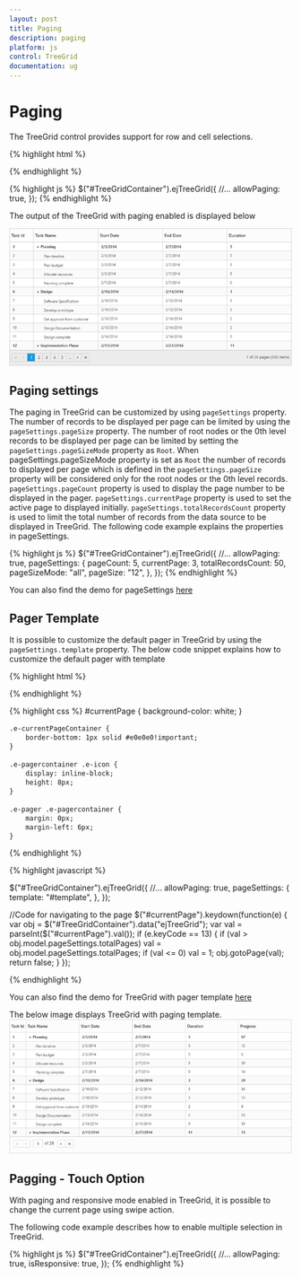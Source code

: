 ```yaml
---
layout: post
title: Paging
description: paging
platform: js
control: TreeGrid
documentation: ug
---
```


# Paging

The TreeGrid control provides support for row and cell selections. 

{% highlight html %}
<div id="TreeGridContainer"/>
{% endhighlight %}

{% highlight js %}
$("#TreeGridContainer").ejTreeGrid({
    //...
    allowPaging: true,
});
{% endhighlight %}

The output of the TreeGrid with paging enabled is displayed below

![](/js/TreeGrid/Paging_images/Paging_img1.png)

## Paging settings

The paging in TreeGrid can be customized by using `pageSettings` property.
The number of records to be displayed per page can be limited by using the `pageSettings.pageSize` property. 
The number of root nodes or the 0th level records to be displayed per page can be limited by setting the `pageSettings.pageSizeMode` property as `Root`. When pageSettings.pageSizeMode property is set as `Root` the number of records to displayed per page which is defined in the `pageSettings.pageSize` property will be considered only for the root nodes or the 0th level records.
`pageSettings.pageCount` property is used to display the page number to be displayed in the pager.
`pageSettings.currentPage` property is used to set the active page to displayed initially.
`pageSettings.totalRecordsCount` property is used to limit the total number of records from the data source to be displayed in TreeGrid.
 The following code example explains the properties in pageSettings. 

{% highlight js %}
$("#TreeGridContainer").ejTreeGrid({
    //...
    allowPaging: true,
    pageSettings: {
        pageCount: 5,
        currentPage: 3,
        totalRecordsCount: 50,
        pageSizeMode: "all",
        pageSize: "12",
    },
});
{% endhighlight %}

You can also find the demo for pageSettings [here](http://js.syncfusion.com/demos/web/#!/bootstrap/treegrid/paging/pagingapi)

## Pager Template

It is possible to customize the default pager in TreeGrid by using the `pageSettings.template` property.
The below code snippet explains how to customize the default pager with template

{% highlight html %}
<script type="text/x-jsrender" id="template">
    <div class="e-pagercontainer">
        <div class="e-first e-icon e-mediaback e-firstpagedisabled e-disable" title="Go to first page"></div>
        <div class="e-prev e-icon e-arrowheadleft-2x e-prevpagedisabled e-disable" style="border-right:none" title="Go to previous page"></div>
    </div>
    <div class="e-pagercontainer e-currentPageContainer" style="border-radius:0px">
        <input id="currentPage" class="e-pagercontainer" type="text" style="text-align:center; margin:0px;border:none;width:32px;height:23px" />
    </div>
    <div id="totalPages" class="e-pagercontainer" style="margin-left: 2px;margin-bottom:5px;border: none; ">
        <span></span>
    </div>
    <div class="e-pagercontainer">
        <div class="e-nextpage e-icon e-arrowheadright-2x e-default" title="Go to next page"></div>
        <div class="e-lastpage e-icon e-mediaforward e-default" title="Go to last page"></div>
    </div>
</script> 

{% endhighlight %}

{% highlight css %}
    #currentPage {
        background-color: white;
    }

    .e-currentPageContainer {
        border-bottom: 1px solid #e0e0e0!important;
    }

    .e-pagercontainer .e-icon {
        display: inline-block;
        height: 8px;
    }

    .e-pager .e-pagercontainer {
        margin: 0px;
        margin-left: 6px;
    }
{% endhighlight %}

{% highlight javascript %}

$("#TreeGridContainer").ejTreeGrid({
    //...
    allowPaging: true,
    pageSettings: {
        template: "#template",
    },
});

//Code for navigating to the page 
$("#currentPage").keydown(function(e) {
    var obj = $("#TreeGridContainer").data("ejTreeGrid");
    var val = parseInt($("#currentPage").val());
    if (e.keyCode == 13) {
        if (val > obj.model.pageSettings.totalPages)
            val = obj.model.pageSettings.totalPages;
        if (val <= 0)
            val = 1;
        obj.gotoPage(val);
        return false;
    }
});

{% endhighlight %}

You can also find the demo for TreeGrid with pager template [here](http://js.syncfusion.com/demos/web/#!/bootstrap/treegrid/paging/pagertemplate)

The below image displays TreeGrid with paging template.
![](/js/TreeGrid/Paging_images/Paging_img2.png)

## Pagging - Touch Option

With paging and responsive mode enabled in TreeGrid, it is possible to change the current page using swipe action.

The following code example describes how to enable multiple selection in TreeGrid.	

{% highlight js %}
$("#TreeGridContainer").ejTreeGrid({
    //...
    allowPaging: true,
    isResponsive: true,
});
{% endhighlight %}
